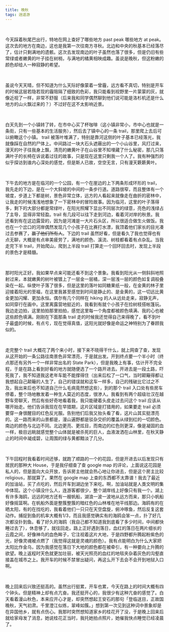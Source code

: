 ```yaml
---
title: 晚秋
tags: 逍遥游
---
```


<br/>

今天踩着秋尾巴出行，特地在网上查好了哪些地方 past peak 哪些地方 at peak。这次去的地方在南边，这也是我第一次往南方寻秋。北边和中央的秋基本已经落尽了，估计只剩满地的遗骸。这次去发现南边的叶子虽然也落了很多，但是仍旧有些常绿或者嫩黄的叶子挂在树梢，与满地的橘黄相映成趣。虽说是晚秋，但这粉嫩的颜色却给人一种寂静的希望。

<br/>

虽说今天天晴，但不知道为什么天际好像蒙着一曾霾，远方看不真切，特别是开车的时候这层若隐若现的霾阻隔了细致的色彩，我只能看到视野里一片蒙蒙的灰，就像近视了一样，非常不舒服（后来我和同学偶然聊到他们说可能是洛杉机还是什么地方的山火飘过来的？）不过好在这不太影响近景。

<br/>

白天先到一个小镇转了转，在市中心买了杯咖啡（这小镇非常小，市中心也就是一条街，只有一些基本的生活服务），然后去了镇中心的一条 trail，那里爬上去后可以俯瞰这个小镇。 trail 被落叶堆满了，特别是靠河这侧的叶子基本已经落光，我就像踩在自然的尸体上。中间路过一块大石头遮蔽出的一个小山谷里，风打过来，漫天的叶子往我身上飘，清亮的嫩黄叶子在山谷里不知埋藏了什么秘密，那几只落满叶子的长椅在诉说着过往的故事，只是现在这里只剩我一个人了。我有种强烈的似乎探访到谁内心深处的感觉，但是斯人已故，空空无言，只有漫天簌簌黄叶。

<br/>

下午去的地方是在临河的一个公园，有一个在崖边的上下两条形成环形的 trail，我先走的下边，是在一个大斜坡的中间的一条步行道。道路很窄，而且整体有一个坡度，步道上下都是树，景色非常立体，远方的人看起来就像走在曲折的密林中，让我走的时候浅浅地想象了一下密林中的冒险故事。因为临河，这里的叶子落得多，剩下的大部分都是常绿叶，在阳光照耀下显出不同层次的绿意，亮色的浅绿占了主导，显得非常轻盈。trail 有几段可以往下走到河边，看着河对岸的秋景。我还看到有在这边露营的，因为是河滩是一大片石头区，所以很适合做生火做饭。我也在一个岔口的河岸偶然发现几个小孩子在比赛打水漂，我顶着他们家长的目光凑过去参赛了，~~赢了他们所有人~~。下边的 trail 虽然好看，但是看久了我也觉得也有点无聊，大概是有点审美疲劳了，满地的颜色、溪流、树枝都看着有点杂乱。当我走完下半 trail，开始爬山，爬到上半段 trail 打算走一个回环回去时，发现上半段的景色才是精髓。

<br/>

那时阳光正好。我如果早点来可能还看不到这个景象。我看到阳光从一侧斜斜地照射过来，本就嫩黄的树叶被镀上了一层金一层橘，深一层浅一层的颜色如复调般叠染在一起。纵使叶子落了很多，但是这里的落叶如同糖果纸一般，在金黄的林子里迎接着阳光的至福，在这里我甚至感觉到时间是静止的、是金黄的，这一切远比黄金更加闪耀、更加永恒。偶尔有几个同样在 hiking 的人从远处走来，寂静无声，如同穿行在画中。这里离露营地挺近的，我看到有就个小孩子在捡树枝搭帐篷玩。我边走边拍，这里拍拍那里拍拍，感觉这里每一个角度都被颜色填满、我的心也被这些颜色填满。刚刚在下面那条 trail 走的时候我还觉得自己来得晚了，看不到叶子最盛的时候，有点亏，现在觉得真值，这阳光就好像是命运之神特别为了眷顾我似的。

<br/>

走完整个 trail 大概花了两个来小时，接下来不晓得干什么，就上网查了查，发现从这开始的一条公路往南景色非常漂亮，于是就出发。开到终点要一个半小时（终点那还有另外一个一样非常出名的 State Park），但是我晚上有事，估计开不完全程，于是在路上看到好看的地方就随便选了一个路开进去。开进去是一段土路，吓死我了，我不知道我这老年车能不能撑得住（出来后松了一口气，当时颠簸得都让我想起自己颠簸的人生了，自己的错误就和这车一样多，自己的残破比它过之不及，我出来后也不知道自己什么毛病竟然想这些），到的那个 trail 入口处有些房车停着，整个场地散发着一种生人莫近的态度，很渗人。我看到有两个超级壮汉在越野车旁聊天，然后有些好奇地看着我，我只能硬着头皮走过去问这个 trail 应该从哪开始走。他们告诉我现在在早猎期，这片区域是打猎用的，如果要走 trail 必须要穿一身很醒目的红色反光服。告别他们后我又抬头看了看，这片山其实挺漂亮的。这一路而来的山景都是，漫山遍野都是驳杂交织的覆盖从绿到红的一切颜色。南边的颜色与北边不同。北边更亮、更炫目，而南边的红色则更深，像是凝固的血一样，极目远眺就感觉整个山体就是被杀死的巨人，血液泼洒在山林里，在秋天静止的时间中凝成碧，让周围的绿与黄都黯淡了几分。

<br/>

下午回程时我看着时间还够，就跑了顺路的一个的花园，但是开进去以后发现只有居民的那种大 House，于是我仔细查了查 google map 的评论，上面说这花园是私人的，但是面向大众开放，告诉房主他就会热心地让你进去，但是这个房主比较 religious，那就算了。果然在 google map 上查的东西都不太靠谱！我去了最近的加油站，买了点吃的，然后开车到湖边坐下来吃。啊，加油站就是人类文明的集中体现。这个小镇没什么人，连游客都很少，整个湖岸线上好像只有我一个。湖上有许多海鸥，远远的地方还有一艘帆船，湖浪一波一波地从远方而来，那只小帆船好像摇篮啊。在帆船外面是整簇整簇的暗红色的山林堆在地平线那边。海鸥有的在晒太阳，有的在找吃的，我看着他们一只只在天空盘旋，俯冲啄鱼，然后反复这套动作。捕捉到鱼的机率大概有1/3，而且我感觉确实有的海鸥会笨一点，扑了好几次都没扑到鱼。看了好久的海鸥（我自己都不知道我到底看了多少时间，中间都快睡过去了），休息够了，就往回走。路上正好遇到落日，血红的落日在两片细长的云霞之间，好像神鸟的血色眸子，它注视着这片大地，于是四野都升腾起粉紫色的光，好像灵魂被点燃了（我觉得这就是灵魂的颜色）。我有点能明白为什么大家把太阳比作金乌，因为我感觉在落日下大地的颜色都在被牵引，有一种要向上升腾的欲望。晚上返程时天色就更加壮丽，被天光照亮的血红的地毯夹杂着灰色的沟壑直接盖在城市之上。我开车的时候不禁冒出疑问，再这么开下去会不会开到地狱入口啊。

<br/>

晚上回来后兴致还挺高的。虽然出行挺累，开车也累，今天在路上的时间大概有四个钟头。但是精神上却有点亢奋。我还挺开心的，我很少有这种亢奋的感觉了。白天看着漫山秋色，本来应开心才是，却突然想起王安石的那句「登临送目，正故国晚秋，天气初肃。千里澄江似练，翠峰如簇。」想到第一次见到这种词中景象却是在异国他乡，就有点伤心。我那时突然想知道家乡的桂花开了没，于是晚上回来后就给家母发了消息，她说桂花正当时，我托她拍点照片，她催我快点睡觉已经凌晨了。